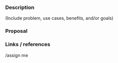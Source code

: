 ### Description

(Include problem, use cases, benefits, and/or goals)

### Proposal

### Links / references

/assign me